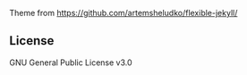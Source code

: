 Theme from https://github.com/artemsheludko/flexible-jekyll/

## License
GNU General Public License v3.0
